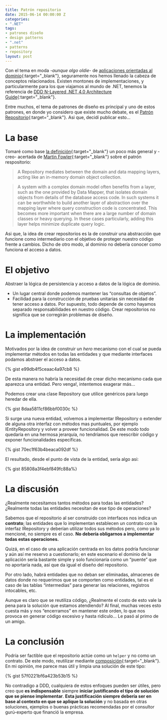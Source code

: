 ```yaml
---
title: Patrón repositorio
date: 2015-06-14 00:00:00 Z
categories:
- ".NET"
tags:
- patrones diseño
- design patterns
- ".net"
- patterns
- repository
layout: post
---
```


Con el tema en moda *-aunque algo oldie-* de [aplicaciones orientadas al dominio](https://en.wikipedia.org/wiki/Domain-driven_design){:target="_blank"}, seguramente nos hemos llenado la cabeza de conceptos relacionados. Existen montones de implementaciones, y particularmente para los que viajamos al mundo de .NET, tenemos la referencia de [DDD N-Layered .NET 4.0 Architecture Guide](https://blogs.msdn.microsoft.com/marblogging/2011/05/23/domain-drive-design-n-layered-net-4-0-architecture-guide/){:target="_blank"}.

Entre muchos, el tema de patrones de diseño es principal y uno de estos patrones, en donde yo considero que existe mucho debate, es el [Patrón Repositorio](https://msdn.microsoft.com/en-us/library/ff649690.aspx){:target="_blank"}. Asi que, decidí publicar esto...

# La base
Tomaré como base [la definición](http://martinfowler.com/eaaCatalog/repository.html){:target="_blank"} un poco más general y -creo- acertada de [Martin Fowler](http://martinfowler.com/){:target="_blank"} sobre el patrón respositorio:

> A Repository mediates between the domain and data mapping layers, acting like an in-memory domain object collection.

> A system with a complex domain model often benefits from a layer, such as the one provided by Data Mapper, that isolates domain objects from details of the database access code. In such systems it can be worthwhile to build another layer of abstraction over the mapping layer where query construction code is concentrated. This becomes more important when there are a large number of domain classes or heavy querying. In these cases particularly, adding this layer helps minimize duplicate query logic.

Asi que, la idea de crear repositorios es la de construir una abstracción que funcione como intermediario con el objetivo de proteger nuestro código frente a cambios. Dicho de otro modo, al dominio no debería conocer como funciona el acceso a datos.

# El objetivo

Abstraer la lógica de persistencia y acceso a datos de la lógica de dominio.

- Un lugar central donde podemos mantener las “consultas de objetos”.
- Facilidad para la construcción de pruebas unitarias sin necesidad de tener acceso a datos. Por supuesto, todo depende de como hayamos separado responsabilidades en nuestro código. Crear repositorios no significa que se corregirán problemas de diseño.

# La implementación

Motivados por la idea de construir un *hero* mecanismo con el cual se pueda implementar métodos en todas las entidades y que mediante interfaces podamos abstraer el acceso a datos.

{% gist e99db4f5ceaac4a97cb8 %}

De esta manera no habría la necesidad de crear dicho mecanismo cada que aparezca una entidad. Pero venga!, intentemos exagerar más...

Podemos crear una clase Repository que utilice genéricos para luego heredar de ella.

{% gist 8daa5811cf86bbf0030c %}

Si surge una nueva entidad, volvemos a implementar IRepository o extender de alguna otra interfaz con métodos mas puntuales, por ejemplo IEntityRepository y volver a proveer funcionalidad. De este modo todo quedaría en una hermosa jerarquía, no tendríamos que reescribir código y exponer funcionalidades específicas.

{% gist 70ec1f63b4beaca092df %}

El resultado, desde el punto de vista de la entidad, sería algo asi:

{% gist 85808a3f4ebf849fc88a%}

# La discusión

¿Realmente necesitamos tantos métodos para todas las entidades? ¿Realmente todas las entidades necesitan de ese tipo de operaciones?

Sabemos que el repositorio al ser construido con interfaces nos indica un **contrato**; las entidades que lo implementan establecen un contrato con la interfaz IRepository y deberían utilizar todos sus métodos pero, como ya lo mencioné, no siempre es el caso. **No debería obligarnos a implementar todas estas operaciones.**

Quizá, en el caso de una aplicación centrada en los datos podría funcionar y aún así me reservo a cuestionarlo; en este escenario el dominio de la aplicación sería bastante simple y solo funcionaría como un “puente” que no aportaría nada, así que da igual el diseño del repositorio.

Por otro lado, habrá entidades que no deban ser eliminadas, almacenes de datos donde no requerimos que se comporten como entidades, tal es el caso de las tablas “intermedias” para generar las relaciones, registros intocables, etc.

Aunque es claro que se reutiliza código, ¿Realmente el costo de esto vale la pena para la solución que estamos atendiendo? Al final, muchas veces esto cuesta más y nos “encerramos” en mantener este orden, lo que nos provoca en generar código excesivo y hasta ridículo... Le pasó al primo de un amigo.

# La conclusión

Podría ser factible que el repositorio actúe como un `helper` y no como un contrato. De este modo, reutilizar mediante [composición](https://en.wikipedia.org/wiki/Composition_over_inheritance){:target="_blank"}. En mi opinión, me parece mas útil y limpia una solución de este tipo:

{% gist 57f0221bf6a423b53b15 %}

No contradigo a DDD, cualquiera de estos enfoques pueden ser útiles, pero creo que **es indispensable** siempre **iniciar justificando el tipo de solución que se piense implementar**. **Esta justificación siempre debería ser en base al contexto en que se aplique la solución** y no basada en otras soluciones, ejemplos o buenas prácticas recomendadas por el consultor gurú-experto que financió la empresa.

